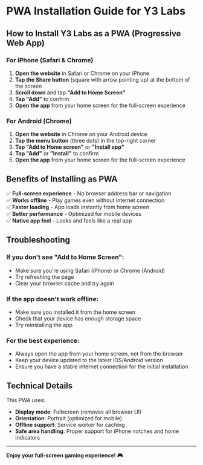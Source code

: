 # PWA Installation Guide for Y3 Labs

## How to Install Y3 Labs as a PWA (Progressive Web App)

### For iPhone (Safari & Chrome)

1. **Open the website** in Safari or Chrome on your iPhone
2. **Tap the Share button** (square with arrow pointing up) at the bottom of the screen
3. **Scroll down** and tap **"Add to Home Screen"**
4. **Tap "Add"** to confirm
5. **Open the app** from your home screen for the full-screen experience

### For Android (Chrome)

1. **Open the website** in Chrome on your Android device
2. **Tap the menu button** (three dots) in the top-right corner
3. **Tap "Add to Home screen"** or **"Install app"**
4. **Tap "Add"** or **"Install"** to confirm
5. **Open the app** from your home screen for the full-screen experience

## Benefits of Installing as PWA

✅ **Full-screen experience** - No browser address bar or navigation  
✅ **Works offline** - Play games even without internet connection  
✅ **Faster loading** - App loads instantly from home screen  
✅ **Better performance** - Optimized for mobile devices  
✅ **Native app feel** - Looks and feels like a real app  

## Troubleshooting

### If you don't see "Add to Home Screen":
- Make sure you're using Safari (iPhone) or Chrome (Android)
- Try refreshing the page
- Clear your browser cache and try again

### If the app doesn't work offline:
- Make sure you installed it from the home screen
- Check that your device has enough storage space
- Try reinstalling the app

### For the best experience:
- Always open the app from your home screen, not from the browser
- Keep your device updated to the latest iOS/Android version
- Ensure you have a stable internet connection for the initial installation

## Technical Details

This PWA uses:
- **Display mode**: Fullscreen (removes all browser UI)
- **Orientation**: Portrait (optimized for mobile)
- **Offline support**: Service worker for caching
- **Safe area handling**: Proper support for iPhone notches and home indicators

---

**Enjoy your full-screen gaming experience! 🎮** 